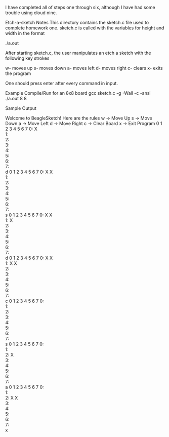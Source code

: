 I have completed all of steps one through six, although I have had some trouble using cloud nine.


Etch-a-sketch Notes
This directory contains the sketch.c file used to complete homework one. sketch.c
is called with the variables for height and width in the format

./a.out <height> <width>

After starting sketch.c, the user manipulates an etch a sketch with the following key strokes

w- moves up
s- moves down
a- moves left
d- moves right
c- clears
x- exits the program

One should press enter after every command in input. 

Example Compile/Run for an 8x8 board
gcc sketch.c -g -Wall -c -ansi
./a.out 8 8

Sample Output

Welcome to BeagleSketch! Here are the rules
w -> Move Up
s -> Move Down
a -> Move Left
d -> Move Right
c -> Clear Board
x -> Exit Program
   0 1 2 3 4 5 6 7 
0: X               
1:                 
2:                 
3:                 
4:                 
5:                 
6:                 
7:                 
d
   0 1 2 3 4 5 6 7 
0: X X             
1:                 
2:                 
3:                 
4:                 
5:                 
6:                 
7:                 
s
   0 1 2 3 4 5 6 7 
0: X X             
1:   X             
2:                 
3:                 
4:                 
5:                 
6:                 
7:                 
d
   0 1 2 3 4 5 6 7 
0: X X             
1:   X X           
2:                 
3:                 
4:                 
5:                 
6:                 
7:                 
c
   0 1 2 3 4 5 6 7 
0:                 
1:                 
2:                 
3:                 
4:                 
5:                 
6:                 
7:                 
s
   0 1 2 3 4 5 6 7 
0:                 
1:                 
2:     X           
3:                 
4:                 
5:                 
6:                 
7:                 
a
   0 1 2 3 4 5 6 7 
0:                 
1:                 
2:   X X           
3:                 
4:                 
5:                 
6:                 
7:                 
x

